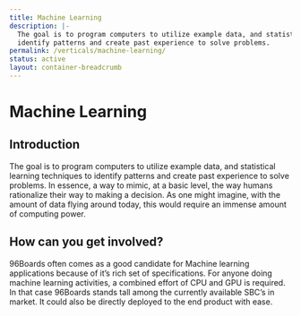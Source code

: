```yaml
---
title: Machine Learning
description: |-
  The goal is to program computers to utilize example data, and statistical learning techniques to
  identify patterns and create past experience to solve problems.
permalink: /verticals/machine-learning/
status: active
layout: container-breadcrumb
---
```


# Machine Learning

## Introduction

The goal is to program computers to utilize example data, and statistical learning techniques to
identify patterns and create past experience to solve problems. In essence, a way to mimic, at a
basic level, the way humans rationalize their way to making a decision. As one might imagine, with
the amount of data flying around today, this would require an immense amount of computing power.


## How can you get involved?

96Boards often comes as a good candidate for Machine learning applications because of it’s rich set
of specifications. For anyone doing machine learning activities, a combined effort of CPU and GPU
is required. In that case 96Boards stands tall among the currently available SBC’s in market. It
could also be directly deployed to the end product with ease.
